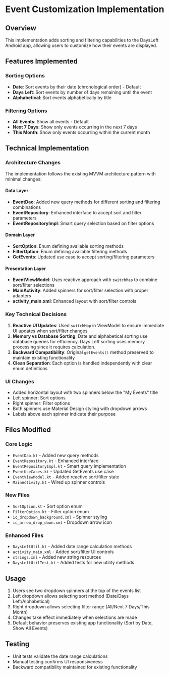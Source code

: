 # Event Customization Implementation

## Overview
This implementation adds sorting and filtering capabilities to the DaysLeft Android app, allowing users to customize how their events are displayed.

## Features Implemented

### Sorting Options
- **Date**: Sort events by their date (chronological order) - Default
- **Days Left**: Sort events by number of days remaining until the event
- **Alphabetical**: Sort events alphabetically by title

### Filtering Options  
- **All Events**: Show all events - Default
- **Next 7 Days**: Show only events occurring in the next 7 days
- **This Month**: Show only events occurring within the current month

## Technical Implementation

### Architecture Changes
The implementation follows the existing MVVM architecture pattern with minimal changes:

#### Data Layer
- **EventDao**: Added new query methods for different sorting and filtering combinations
- **EventRepository**: Enhanced interface to accept sort and filter parameters
- **EventRepositoryImpl**: Smart query selection based on filter options

#### Domain Layer
- **SortOption**: Enum defining available sorting methods
- **FilterOption**: Enum defining available filtering methods  
- **GetEvents**: Updated use case to accept sorting/filtering parameters

#### Presentation Layer
- **EventViewModel**: Uses reactive approach with `switchMap` to combine sort/filter selections
- **MainActivity**: Added spinners for sort/filter selection with proper adapters
- **activity_main.xml**: Enhanced layout with sort/filter controls

### Key Technical Decisions

1. **Reactive UI Updates**: Used `switchMap` in ViewModel to ensure immediate UI updates when sort/filter changes
2. **Memory vs Database Sorting**: Date and alphabetical sorting use database queries for efficiency. Days Left sorting uses memory processing since it requires calculation.
3. **Backward Compatibility**: Original `getEvents()` method preserved to maintain existing functionality
4. **Clean Separation**: Each option is handled independently with clear enum definitions

### UI Changes
- Added horizontal layout with two spinners below the "My Events" title
- Left spinner: Sort options
- Right spinner: Filter options  
- Both spinners use Material Design styling with dropdown arrows
- Labels above each spinner indicate their purpose

## Files Modified

### Core Logic
- `EventDao.kt` - Added new query methods
- `EventRepository.kt` - Enhanced interface
- `EventRepositoryImpl.kt` - Smart query implementation
- `EventUseCases.kt` - Updated GetEvents use case
- `EventViewModel.kt` - Added reactive sort/filter state
- `MainActivity.kt` - Wired up spinner controls

### New Files
- `SortOption.kt` - Sort option enum
- `FilterOption.kt` - Filter option enum
- `ic_dropdown_background.xml` - Spinner styling
- `ic_arrow_drop_down.xml` - Dropdown arrow icon

### Enhanced Files
- `DaysLeftUtil.kt` - Added date range calculation methods
- `activity_main.xml` - Added sort/filter UI controls
- `strings.xml` - Added new string resources
- `DaysLeftUtilTest.kt` - Added tests for new utility methods

## Usage
1. Users see two dropdown spinners at the top of the events list
2. Left dropdown allows selecting sort method (Date/Days Left/Alphabetical)
3. Right dropdown allows selecting filter range (All/Next 7 Days/This Month)
4. Changes take effect immediately when selections are made
5. Default behavior preserves existing app functionality (Sort by Date, Show All Events)

## Testing
- Unit tests validate the date range calculations
- Manual testing confirms UI responsiveness
- Backward compatibility maintained for existing functionality